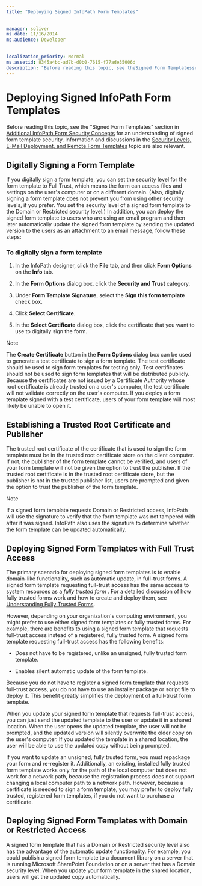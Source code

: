 ```yaml
---
title: "Deploying Signed InfoPath Form Templates"
 
 
manager: soliver
ms.date: 11/16/2014
ms.audience: Developer
 
 
localization_priority: Normal
ms.assetid: 8345a4bc-ad7b-d0b0-7615-f77ade35006d
description: "Before reading this topic, see theSigned Form Templatessection in Additional InfoPath Form Security Concepts for an understanding of signed form template security. Information and discussions in the Security Levels, E-Mail Deployment, and Remote Form Templates topic are also relevant."
---
```


# Deploying Signed InfoPath Form Templates

Before reading this topic, see the "Signed Form Templates" section in [Additional InfoPath Form Security Concepts](additional-infopath-form-security-concepts.md) for an understanding of signed form template security. Information and discussions in the [Security Levels, E-Mail Deployment, and Remote Form Templates](security-levels-email-deployment-and-remote-form-templates.md) topic are also relevant. 
  
## Digitally Signing a Form Template

If you digitally sign a form template, you can set the security level for the form template to Full Trust, which means the form can access files and settings on the user's computer or on a different domain. (Also, digitally signing a form template does not prevent you from using other security levels, if you prefer. You set the security level of a signed form template to the Domain or Restricted security level.) In addition, you can deploy the signed form template to users who are using an email program and then later automatically update the signed form template by sending the updated version to the users as an attachment to an email message, follow these steps:
  
### To digitally sign a form template

1. In the InfoPath designer, click the **File** tab, and then click **Form Options** on the **Info** tab. 
    
2. In the **Form Options** dialog box, click the **Security and Trust** category. 
    
3. Under **Form Template Signature**, select the **Sign this form template** check box. 
    
4. Click **Select Certificate**.
    
5. In the **Select Certificate** dialog box, click the certificate that you want to use to digitally sign the form. 
    
> [!NOTE]
> The **Create Certificate** button in the **Form Options** dialog box can be used to generate a test certificate to sign a form template. The test certificate should be used to sign form templates for testing only. Test certificates should not be used to sign form templates that will be distributed publicly. Because the certificates are not issued by a Certificate Authority whose root certificate is already trusted on a user's computer, the test certificate will not validate correctly on the user's computer. If you deploy a form template signed with a test certificate, users of your form template will most likely be unable to open it. 
  
## Establishing a Trusted Root Certificate and Publisher

 The trusted root certificate of the certificate that is used to sign the form template must be in the trusted root certificate store on the client computer. If not, the publisher of the form template cannot be verified, and users of your form template will not be given the option to trust the publisher. If the trusted root certificate is in the trusted root certificate store, but the publisher is not in the trusted publisher list, users are prompted and given the option to trust the publisher of the form template. 
  
> [!NOTE]
> If a signed form template requests Domain or Restricted access, InfoPath will use the signature to verify that the form template was not tampered with after it was signed. InfoPath also uses the signature to determine whether the form template can be updated automatically. 
  
## Deploying Signed Form Templates with Full Trust Access

The primary scenario for deploying signed form templates is to enable domain-like functionality, such as automatic update, in full-trust forms. A signed form template requesting full-trust access has the same access to system resources as a  *fully trusted form*  . For a detailed discussion of how fully trusted forms work and how to create and deploy them, see [Understanding Fully Trusted Forms](understanding-fully-trusted-forms.md).
  
However, depending on your organization's computing environment, you might prefer to use either signed form templates or fully trusted forms. For example, there are benefits to using a signed form template that requests full-trust access instead of a registered, fully trusted form. A signed form template requesting full-trust access has the following benefits:
  
- Does not have to be registered, unlike an unsigned, fully trusted form template.
    
- Enables silent automatic update of the form template.
    
Because you do not have to register a signed form template that requests full-trust access, you do not have to use an installer package or script file to deploy it. This benefit greatly simplifies the deployment of a full-trust form template.
  
When you update your signed form template that requests full-trust access, you can just send the updated template to the user or update it in a shared location. When the user opens the updated template, the user will not be prompted, and the updated version will silently overwrite the older copy on the user's computer. If you updated the template in a shared location, the user will be able to use the updated copy without being prompted.
  
If you want to update an unsigned, fully trusted form, you must repackage your form and re-register it. Additionally, an existing, installed fully trusted form template works only for the path of the local computer but does not work for a network path, because the registration process does not support changing a local computer path to a network path. However, because a certificate is needed to sign a form template, you may prefer to deploy fully trusted, registered form templates, if you do not want to purchase a certificate.
  
## Deploying Signed Form Templates with Domain or Restricted Access

A signed form template that has a Domain or Restricted security level also has the advantage of the automatic update functionality. For example, you could publish a signed form template to a document library on a server that is running Microsoft SharePoint Foundation or on a server that has a Domain security level. When you update your form template in the shared location, users will get the updated copy automatically.
  

